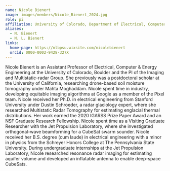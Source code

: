 ```yaml
---
name: Nicole Bienert
image: images/members/Nicole_Bienert_2024.jpg
role: pi
affiliation: University of Colorado, Department of Electrical, Computer and Energy Engineering
aliases:
  - N. Bienert
  - N. L. Bienert
links:
  home-page: https://nlbpsu.wixsite.com/nicolebienert
  orcid: 0000-0002-9428-327X
---
```


Nicole Bienert is an Assistant Professor of Electrical, Computer & Energy Engineering at the University of Colorado, Boulder and the PI of the Imaging and Multistatic-radar Group. She previously was a postdoctoral scholar at the University of California, researching drone-based soil moisture tomography under Mahta Moghaddam. Nicole spent time in industry, developing equitable imaging algorithms at Google as a member of the Pixel team. Nicole received her Ph.D. in electrical engineering from Stanford University under Dustin Schroeder, a radar glaciology expert, where she researched Multistatic Radar Tomography for estimating englacial thermal distributions. Her work earned the 2020 IGARSS Prize Paper Award and an NSF Graduate Research Fellowship. Nicole spent time as a Visiting Graduate Researcher with the Jet Propulsion Laboratory, where she investigated orthogonal-wave beamforming for a CubeSat swarm sounder. Nicole received her B.S. degree (cum laude) in electrical engineering with a minor in physics from the Schreyer Honors College at The Pennsylvania State University. During undergraduate internships at the Jet Propulsion Laboratory, Nicole researched resonance radar imaging for estimating aquifer volume and developed an inflatable antenna to enable deep-space CubeSats.
